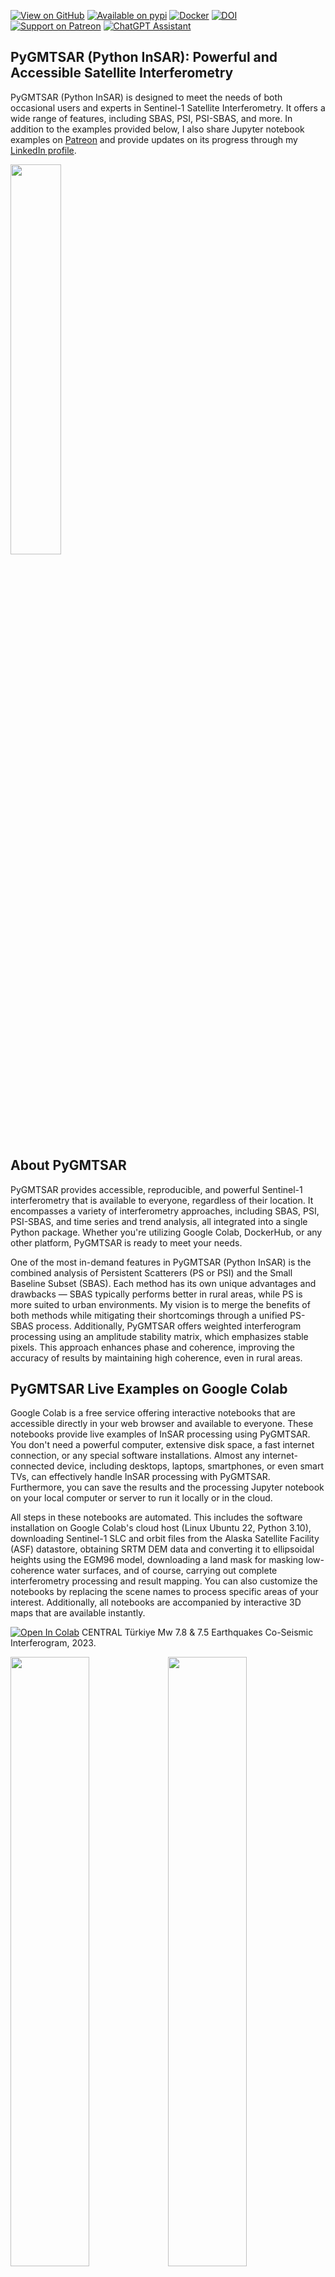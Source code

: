 [![View on GitHub](https://img.shields.io/badge/GitHub-View%20on%20GitHub-blue)](https://github.com/AlexeyPechnikov/pygmtsar)
[![Available on pypi](https://img.shields.io/pypi/v/pygmtsar.svg)](https://pypi.python.org/pypi/pygmtsar/)
[![Docker](https://badgen.net/badge/icon/docker?icon=docker&label)](https://hub.docker.com/r/mobigroup/pygmtsar)
[![DOI](https://zenodo.org/badge/398018212.svg)](https://zenodo.org/badge/latestdoi/398018212)
[![Support on Patreon](https://img.shields.io/badge/Patreon-Support-orange.svg)](https://www.patreon.com/pechnikov)
[![ChatGPT Assistant](https://img.shields.io/badge/ChatGPT-Assistant-green?logo=openai)](https://insar.dev/ai)

## PyGMTSAR (Python InSAR): Powerful and Accessible Satellite Interferometry

PyGMTSAR (Python InSAR) is designed to meet the needs of both occasional users and experts in Sentinel-1 Satellite Interferometry. It offers a wide range of features, including SBAS, PSI, PSI-SBAS, and more. In addition to the examples provided below, I also share Jupyter notebook examples on [Patreon](https://www.patreon.com/pechnikov) and provide updates on its progress through my [LinkedIn profile](https://www.linkedin.com/in/alexey-pechnikov/).

<img src="https://github.com/AlexeyPechnikov/pygmtsar/assets/7342379/c157c3a6-ed06-4b6d-82ae-c0aefb286d47" width="40%" />

## About PyGMTSAR

PyGMTSAR provides accessible, reproducible, and powerful Sentinel-1 interferometry that is available to everyone, regardless of their location. It encompasses a variety of interferometry approaches, including SBAS, PSI, PSI-SBAS, and time series and trend analysis, all integrated into a single Python package. Whether you're utilizing Google Colab, DockerHub, or any other platform, PyGMTSAR is ready to meet your needs.

One of the most in-demand features in PyGMTSAR (Python InSAR) is the combined analysis of Persistent Scatterers (PS or PSI) and the Small Baseline Subset (SBAS). Each method has its own unique advantages and drawbacks — SBAS typically performs better in rural areas, while PS is more suited to urban environments. My vision is to merge the benefits of both methods while mitigating their shortcomings through a unified PS-SBAS process. Additionally, PyGMTSAR offers weighted interferogram processing using an amplitude stability matrix, which emphasizes stable pixels. This approach enhances phase and coherence, improving the accuracy of results by maintaining high coherence, even in rural areas.

## PyGMTSAR Live Examples on Google Colab

Google Colab is a free service offering interactive notebooks that are accessible directly in your web browser and available to everyone. These notebooks provide live examples of InSAR processing using PyGMTSAR. You don't need a powerful computer, extensive disk space, a fast internet connection, or any special software installations. Almost any internet-connected device, including desktops, laptops, smartphones, or even smart TVs, can effectively handle InSAR processing with PyGMTSAR. Furthermore, you can save the results and the processing Jupyter notebook on your local computer or server to run it locally or in the cloud.

All steps in these notebooks are automated. This includes the software installation on Google Colab's cloud host (Linux Ubuntu 22, Python 3.10), downloading Sentinel-1 SLC and orbit files from the Alaska Satellite Facility (ASF) datastore, obtaining SRTM DEM data and converting it to ellipsoidal heights using the EGM96 model, downloading a land mask for masking low-coherence water surfaces, and of course, carrying out complete interferometry processing and result mapping. You can also customize the notebooks by replacing the scene names to process specific areas of your interest. Additionally, all notebooks are accompanied by interactive 3D maps that are available instantly.

[![Open In Colab](https://colab.research.google.com/assets/colab-badge.svg)](https://colab.research.google.com/drive/1TARVTB7z8goZyEVDRWyTAKJpyuqZxzW2?usp=sharing) CENTRAL Türkiye Mw 7.8 & 7.5 Earthquakes Co-Seismic Interferogram, 2023.

<img src="https://github.com/AlexeyPechnikov/pygmtsar/assets/7342379/cce39fa5-0115-467e-836d-8361a37da935" width="50%"><img src="https://github.com/AlexeyPechnikov/pygmtsar/assets/7342379/47543745-e7b1-41cb-b9f3-6f73cb1f9fb3" width="50%">

[![Open In Colab](https://colab.research.google.com/assets/colab-badge.svg)](https://colab.research.google.com/drive/1ET8Fv4Q4flV-WL2T4H-62dM3UpC7WKqT?usp=sharing) Philipphine earthquake M7.6 Co-Seismic Interferogram, 2023.

<img src="https://github.com/AlexeyPechnikov/pygmtsar/assets/7342379/7ca38adf-5312-4398-b936-0c8de71b8b92" width="50%"><img src="https://github.com/AlexeyPechnikov/pygmtsar/assets/7342379/5a9352e1-f0d7-466d-b817-7c7e7c298e96" width="50%">

[![Open In Colab](https://colab.research.google.com/assets/colab-badge.svg)](https://colab.research.google.com/drive/1dDFG8BoF4WfB6tOF5sAi5mjdBKRbhxHo?usp=sharing) Pico do Fogo Volcano Eruption on Cape Verde's Fogo Island, 2014.

<img src="https://github.com/AlexeyPechnikov/pygmtsar/assets/7342379/d2eda089-0730-4699-82db-9410712d55ff" width="50%"><img src="https://github.com/AlexeyPechnikov/pygmtsar/assets/7342379/694d9670-36c9-4e56-bfb8-056e0d038d58" width="50%">

[![Open In Colab](https://colab.research.google.com/assets/colab-badge.svg)](https://colab.research.google.com/drive/1d9RcqBmWIKQDEwJYo8Dh6M4tMjJtvseC?usp=sharing) La Cumbre Volcano Eruption Interferogram, 2020.

<img src="https://github.com/AlexeyPechnikov/pygmtsar/assets/7342379/93cc9c5c-a654-4cc6-a310-2f3337c95ce2" width="50%"><img src="https://github.com/AlexeyPechnikov/pygmtsar/assets/7342379/fe085c2b-5bd5-4385-a1fe-04144568e1cb" width="50%">

[![Open In Colab](https://colab.research.google.com/assets/colab-badge.svg)](https://colab.research.google.com/drive/1shNGvUlUiXeyV7IcTmDbWaEM6XrB0014?usp=sharing) Iran–Iraq Earthquake Co-Seismic Interferogram, 2017.

<img src="https://github.com/AlexeyPechnikov/pygmtsar/assets/7342379/7357a56a-d69f-451b-91ab-367cbf2af410" width="50%"><img src="https://github.com/AlexeyPechnikov/pygmtsar/assets/7342379/bcd807f9-5d48-4bb4-ac13-803305f3b6da" width="50%">

[![Open In Colab](https://colab.research.google.com/assets/colab-badge.svg)](https://colab.research.google.com/drive/1h4XxJZwFfm7EC8NUzl34cCkOVUG2uJr4?usp=sharing) Imperial Valley SBAS analysis, 2015.

<img src="https://github.com/AlexeyPechnikov/pygmtsar/assets/7342379/bbe0f043-af09-4724-9e50-5549d3f24adc" width="50%"><img src="https://github.com/AlexeyPechnikov/pygmtsar/assets/7342379/cd1d8c33-3488-41af-aece-985b4d4202ae" width="50%">

[![Open In Colab](https://colab.research.google.com/assets/colab-badge.svg)](https://colab.research.google.com/drive/1aqAr9KWKzGx9XpVie1M000C3vUxzNDxu?usp=sharing) Flooding [Correlation] Map: Kalkarindji, NT Australia, 2024.

<img src="https://github.com/AlexeyPechnikov/pygmtsar/assets/7342379/9651ce67-9a3b-404a-b966-25f80982b013" width="100%">

[![Open In Colab](https://colab.research.google.com/assets/colab-badge.svg)](https://colab.research.google.com/drive/1ipiQGbvUF8duzjZER8v-_R48DSpSmgvQ?usp=sharing) PyGMTSAR SBAS and PSI Analyses: Golden Valley, CA.
<img src="https://github.com/AlexeyPechnikov/pygmtsar/assets/7342379/8b416787-4b81-44f8-8956-3a5d596af51b" width="100%">

[![Open In Colab](https://colab.research.google.com/assets/colab-badge.svg)](https://colab.research.google.com/drive/1diVdEahWeJdzvBG7tUQJrj-13uzs6feS?usp=sharing) PyGMTSAR SBAS and PSI Analyses: Yamchi dam, Iran.
<img src="https://github.com/AlexeyPechnikov/pygmtsar/assets/7342379/5e55f245-8257-430c-93d0-6cda1df12957" width="100%">

## PyGMTSAR Live Examples on Google Colab Pro

For subscribers, I share more complex SBAS and PSI use cases on Google Colab Pro through my [Patreon page](https://www.patreon.com/pechnikov). These use cases are suitable for InSAR learners, researchers, and industry specialists working on their challenging projects. Large areas and big stacks for thousands of interferograms, low-coherence territories, and extensive atmospheric phase delays - all these tasks can be addressed with PyGMTSAR. These examples can still be run online on the Google Colab Pro platform, which is cost-effective ($10/month) and provides a good balance between very fast data transfer speeds for downloading dozens of Sentinel-1 SLC scenes, available disk space to store the datasets and process them (approximately 220GB vs. 110GB for the free version of Google Colab), processing speed (8 vCPUs vs. 2 for the free version of Google Colab), and accessible memory (54GB vs. 12GB for the free version of Google Colab). I frequently utilize Google Colab Pro myself to manage up to five parallel InSAR projects, without concerns about disk space, memory, or processing performance limitations. Moreover, all the examples can be executed locally as well as on cloud hosts and remote servers.

## Announcements

**E-Book Release: 'PyGMTSAR: Sentinel-1 Python InSAR: An Introduction'**
The e-book is now available for the stable PyGMTSAR release across various platforms, including [Amazon, Apple, Kobo, and many other bookstores](https://books2read.com/b/PyGMTSAR-introduction). For a glimpse of the content, check out the [PyGMTSAR Introduction Preview](https://github.com/AlexeyPechnikov/pygmtsar/blob/pygmtsar2/book/PyGMTSAR_preview.pdf) in the GitHub repository.

<img src="https://github.com/AlexeyPechnikov/pygmtsar/assets/7342379/93859fc8-f867-41d0-a03a-0fd89d854e82" width="40%">

**Educational Resources: Video Lessons and Notebooks**
Find PyGMTSAR (Python InSAR) video lessons and educational notebooks on [Patreon](https://www.patreon.com/collection/12458) and [YouTube](https://www.youtube.com/channel/UCSEeXKAn9f_bDiTjT6l87Lg).

**PyGMTSAR AI Assistant**
The [PyGMTSAR AI Assistant](https://insar.dev/ai), powered by OpenAI GPT-4, is knowledgeable in InSAR processing using PyGMTSAR. It can assist in understanding the theory, finding and explaining InSAR examples, creating an InSAR processing pipeline, and troubleshooting issues in your processing.

<img width="40%" alt="PyGMTSAR AI Assistant" src="https://github.com/AlexeyPechnikov/pygmtsar/assets/7342379/f1b7780d-9a93-4277-b9c3-9e54d9ff3d8b">

The assistant can answer many of your questions, such as:

* How to start with InSAR?

* Where can I find interactive InSAR example?

* Please provide interferogram creation code.

* Show me online InSAR examples on Google Colab.

* Explain to me content https:// [colab.research.google.com/drive/1673p-BhRwsh8g3VBYhqBYLrL5Lso81mj?usp=sharing](http://colab.research.google.com/drive/1673p-BhRwsh8g3VBYhqBYLrL5Lso81mj?usp=sharing)

* Show me open tickets.

* Find the recent ticket about Docker images and display last message.

* Create my AOI as GeoJSON text for a line between the points (-24.42, 14.8) and (-24.54, 14.88).

* Could you explain the global plotting parameters used in https://colab.research.google.com/drive/1dpDWbp3BO-xVWnTcJN4NXTdfZ47oxrM4?usp=sharing

* What specific lines of code need to be modified to compute the interferogram without multilooking in https://colab.research.google.com/drive/1dpDWbp3BO-xVWnTcJN4NXTdfZ47oxrM4?usp=sharing

Furthermore, you have the option to upload a document or a screenshot for discussion, and you can request explanations, such as 'explain the code to me,' among many other possibilities.

## PyGMTSAR Previous Version

The 2023 releases of PyGMTSAR are still available on GitHub, PyPI, DockerHub, and Google Colab. For more information and access to these releases, visit the project's home page at the [PyGMTSAR 2023 GitHub Repository](https://github.com/AlexeyPechnikov/pygmtsar/tree/pygmtsar). Included is a collection of examples that facilitate the comparison of PyGMTSAR's InSAR processing capabilities with those of other InSAR software.

@ Alexey Pechnikov, 2024
